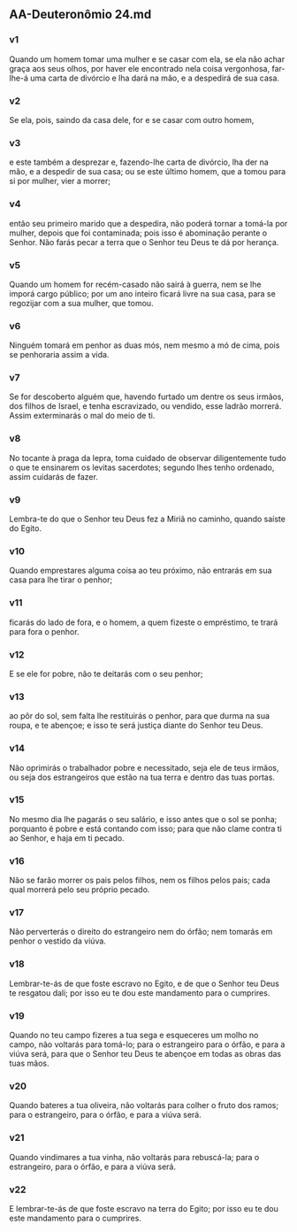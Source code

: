 ## AA-Deuteronômio 24.md
### v1
 Quando um homem tomar uma mulher e se casar com ela, se ela não achar graça aos seus olhos, por haver ele encontrado nela coisa vergonhosa, far-lhe-á uma carta de divórcio e lha dará na mão, e a despedirá de sua casa.
### v2
 Se ela, pois, saindo da casa dele, for e se casar com outro homem,
### v3
 e este também a desprezar e, fazendo-lhe carta de divórcio, lha der na mão, e a despedir de sua casa; ou se este último homem, que a tomou para si por mulher, vier a morrer;
### v4
 então seu primeiro marido que a despedira, não poderá tornar a tomá-la por mulher, depois que foi contaminada; pois isso é abominação perante o Senhor. Não farás pecar a terra que o Senhor teu Deus te dá por herança.
### v5
 Quando um homem for recém-casado não sairá à guerra, nem se lhe imporá cargo público; por um ano inteiro ficará livre na sua casa, para se regozijar com a sua mulher, que tomou.
### v6
 Ninguém tomará em penhor as duas mós, nem mesmo a mó de cima, pois se penhoraria assim a vida.
### v7
 Se for descoberto alguém que, havendo furtado um dentre os seus irmãos, dos filhos de Israel, e tenha escravizado, ou vendido, esse ladrão morrerá. Assim exterminarás o mal do meio de ti.
### v8
 No tocante à praga da lepra, toma cuidado de observar diligentemente tudo o que te ensinarem os levitas sacerdotes; segundo lhes tenho ordenado, assim cuidarás de fazer.
### v9
 Lembra-te do que o Senhor teu Deus fez a Miriã no caminho, quando saíste do Egito.
### v10
 Quando emprestares alguma coisa ao teu próximo, não entrarás em sua casa para lhe tirar o penhor;
### v11
 ficarás do lado de fora, e o homem, a quem fizeste o empréstimo, te trará para fora o penhor.
### v12
 E se ele for pobre, não te deitarás com o seu penhor;
### v13
 ao pôr do sol, sem falta lhe restituirás o penhor, para que durma na sua roupa, e te abençoe; e isso te será justiça diante do Senhor teu Deus.
### v14
 Não oprimirás o trabalhador pobre e necessitado, seja ele de teus irmãos, ou seja dos estrangeiros que estão na tua terra e dentro das tuas portas.
### v15
 No mesmo dia lhe pagarás o seu salário, e isso antes que o sol se ponha; porquanto é pobre e está contando com isso; para que não clame contra ti ao Senhor, e haja em ti pecado.
### v16
 Não se farão morrer os pais pelos filhos, nem os filhos pelos pais; cada qual morrerá pelo seu próprio pecado.
### v17
 Não perverterás o direito do estrangeiro nem do órfão; nem tomarás em penhor o vestido da viúva.
### v18
 Lembrar-te-ás de que foste escravo no Egito, e de que o Senhor teu Deus te resgatou dali; por isso eu te dou este mandamento para o cumprires.
### v19
 Quando no teu campo fizeres a tua sega e esqueceres um molho no campo, não voltarás para tomá-lo; para o estrangeiro para o órfão, e para a viúva será, para que o Senhor teu Deus te abençoe em todas as obras das tuas mãos.
### v20
 Quando bateres a tua oliveira, não voltarás para colher o fruto dos ramos; para o estrangeiro, para o órfão, e para a viúva será.
### v21
 Quando vindimares a tua vinha, não voltarás para rebuscá-la; para o estrangeiro, para o órfão, e para a viúva será.
### v22
 E lembrar-te-ás de que foste escravo na terra do Egito; por isso eu te dou este mandamento para o cumprires.
